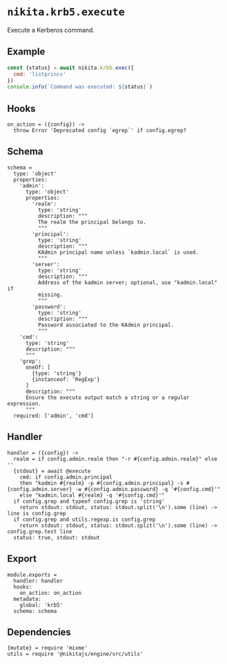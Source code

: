 
# `nikita.krb5.execute`

Execute a Kerberos command.

## Example

```js
const {status} = await nikita.krb5.exec({
  cmd: 'listprincs'
})
console.info(`Command was executed: ${status}`)
```

## Hooks

    on_action = ({config}) ->
      throw Error 'Deprecated config `egrep`' if config.egrep?

## Schema

    schema =
      type: 'object'
      properties:
        'admin':
          type: 'object'
          properties:
            'realm':
              type: 'string'
              description: """
              The realm the principal belongs to.
              """
            'principal':
              type: 'string'
              description: """
              KAdmin principal name unless `kadmin.local` is used.
              """
            'server':
              type: 'string'
              description: """
              Address of the kadmin server; optional, use "kadmin.local" if
              missing.
              """
            'password':
              type: 'string'
              description: """
              Password associated to the KAdmin principal.
              """
        'cmd':
          type: 'string'
          description: """
          """
        'grep':
          oneOf: [
            {type: 'string'}
            {instanceof: 'RegExp'}
          ]
          description: """
          Ensure the execute output match a string or a regular expression.
          """
      required: ['admin', 'cmd']

## Handler

    handler = ({config}) ->
      realm = if config.admin.realm then "-r #{config.admin.realm}" else ''
      {stdout} = await @execute
        cmd: if config.admin.principal
        then "kadmin #{realm} -p #{config.admin.principal} -s #{config.admin.server} -w #{config.admin.password} -q '#{config.cmd}'"
        else "kadmin.local #{realm} -q '#{config.cmd}'"
      if config.grep and typeof config.grep is 'string'
        return stdout: stdout, status: stdout.split('\n').some (line) -> line is config.grep
      if config.grep and utils.regexp.is config.grep
        return stdout: stdout, status: stdout.split('\n').some (line) -> config.grep.test line
      status: true, stdout: stdout

## Export

    module.exports =
      handler: handler
      hooks:
        on_action: on_action
      metadata:
        global: 'krb5'
      schema: schema

## Dependencies

    {mutate} = require 'mixme'
    utils = require '@nikitajs/engine/src/utils'
